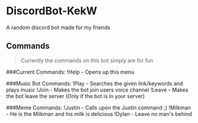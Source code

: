 # DiscordBot-KekW
A random discord bot made for my friends

## Commands
> Currently the commands on this bot simply are for fun

###Current Commands: 
!Help    - Opens up this menu 

###Music Bot Commands: 
!Play    - Searches the given link/keywords and plays music
!Join    - Makes the bot join users voice channel 
!Leave   - Makes the bot leave the server (Only if the bot is in 
           your server)

###Meme Commands: 
!Justin  - Calls upon the Justin command ;) 
!Milkman - He is the Milkman and his milk is delicious 
!Dylan   - Leave no man's behind 
